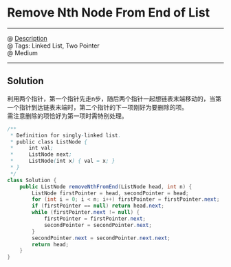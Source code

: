 # Remove Nth Node From End of List
------------------
@ [Description](https://leetcode.com/problems/remove-nth-node-from-end-of-list/)  
@ Tags: Linked List, Two Pointer  
@ Medium

------------------
## Solution
利用两个指针，第一个指针先走n步，随后两个指针一起想链表末端移动的，当第一个指针到达链表末端时，第二个指针的下一项刚好为要删除的项。  
需注意删除的项恰好为第一项时需特别处理。
```java
/**
 * Definition for singly-linked list.
 * public class ListNode {
 *     int val;
 *     ListNode next;
 *     ListNode(int x) { val = x; }
 * }
 */
class Solution {
    public ListNode removeNthFromEnd(ListNode head, int n) {
        ListNode firstPointer = head, secondPointer = head;
        for (int i = 0; i < n; i++) firstPointer = firstPointer.next;
        if (firstPointer == null) return head.next;
        while (firstPointer.next != null) {
            firstPointer = firstPointer.next;
            secondPointer = secondPointer.next;
        }
        secondPointer.next = secondPointer.next.next;
        return head;
    }
}
```
